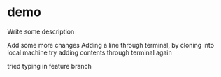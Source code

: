 # demo

Write some description

Add some more changes
Adding a line through terminal, by cloning into local machine
try adding contents through terminal again

tried typing in feature branch
